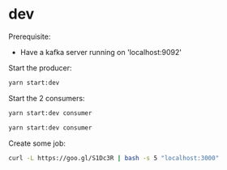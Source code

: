 # dev

Prerequisite: 
- Have a kafka server running on 'localhost:9092'

Start the producer:
``` sh
yarn start:dev
```

Start the  2 consumers:
``` sh
yarn start:dev consumer
```

``` sh
yarn start:dev consumer
```

Create some job:
```sh
curl -L https://goo.gl/S1Dc3R | bash -s 5 "localhost:3000"
```